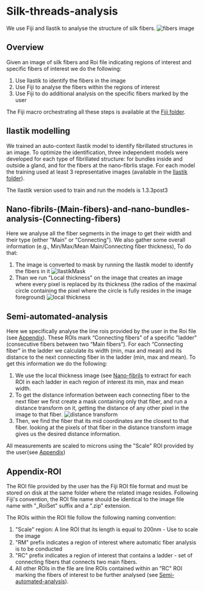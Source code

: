 # Silk-threads-analysis
We use Fiji and Ilastik to analyse the structure of silk fibers.
![fibers image](https://github.com/WIS-MICC-CellObservatory/Silk-threads-analysis/assets/64706090/30f48944-ae78-4cdf-8f4e-8ef15f0ee13e)
## Overview
Given an image of silk fibers and Roi file indicating regions of interest and specific fibers of interest we do the following:
1. Use Ilastik to identify the fibers in the image
2. Use Fiji to analyse the fibers within the regions of interest
3. Use Fiji to do additional analysis on the specific fibers marked by the user

The Fiji macro orchestrating all these steps is available at the [Fiji folder](../../tree/main/Fiji).

## Ilastik modelling
We trained an auto-context Ilastik model to identify fibrillated structures in an image. To optimize the identification, three independent models were developed for each type of fibrillated structure: for bundles inside and outside a gland, and for the fibers at the nano-fibrlis stage. For each model the training used at least 3 representative images (available in the [Ilastik folder](../../tree/main/Ilastik)).

The Ilastik version used to train and run the models is 1.3.3post3
## Nano-fibrils-(Main-fibers)-and-nano-bundles-analysis-(Connecting-fibers)
Here we analyse all the fiber segments in the image to get their width and their type (either "Main" or "Connecting"). We also gather some overall information (e.g., Min/Max/Mean Main/Connecting fiber thickness), To do that:
1. The image is converted to mask by running the Ilastik model to identify the fibers in it
![IlastikMask](https://github.com/WIS-MICC-CellObservatory/Silk-threads-analysis/assets/64706090/f8c05ee3-c0bf-45ee-a03a-c7b440433725)
2. Than we run "Local thickness" on the image that creates an image where every pixel is replaced by its thickness (the radios of the maximal circle containing the pixel where the circle is fully resides in the image foreground)
![local thickness](https://github.com/WIS-MICC-CellObservatory/Silk-threads-analysis/assets/64706090/2da3f950-d96c-429c-892e-066ba2be4e73)

## Semi-automated-analysis
Here we specifically analyse the line rois provided by the user in the Roi file (see [Appendix](##Appendix-ROI)). These ROIs mark “Connecting fibers” of a specific "ladder" (consecutive fibers between two “Main fibers”). For each “Connecting fiber” in the ladder we calculate its width (min, max and mean) and its distance to the next connecting fiber in the ladder (min, max and mean). To get this information we do the following:
1. We use the local thickness image (see [Nano-fibrils](#Nano-fibrils-(Main-fibers)-and-nano-bundles-analysis-(Connecting-fibers)) to extract for each ROI in each ladder in each region of interest its min, max and mean width.
3. To get the distance information between each connecting fiber to the next fiber we first create a mask containing only that fiber, and run a distance transform on it, getting the distance of any other pixel in the image to that fiber.
![distance transform](https://github.com/WIS-MICC-CellObservatory/Silk-threads-analysis/assets/64706090/c04b95fc-d760-445f-a52d-d13a075ce8d7)
5. Then, we find the fiber that its mid coordinates are the closest to that fiber. looking at the pixels of that fiber in the distance transform image gives us the desired distance information.

All measurements are scaled to microns using the "Scale" ROI provided by the user(see [Appendix](##Appendix-ROI))
## Appendix-ROI
The ROI file provided by the user has the Fiji ROI file format and must be stored on disk at the same folder where the related image resides. Following Fiji's convention, the ROI file name should be identical to the image file name with "_RoiSet" suffix and a ".zip" extension.

The ROIs within the ROI file follow the following naming convention:
1. "Scale" region: A line ROI that its length is equal to 200nm - Use to scale the image
2. "RM" prefix indicates a region of interest where automatic fiber analysis is to be conducted
3. "RC" prefix indicates a region of interest that contains a ladder - set of connecting fibers that connects two main fibers.
4. All other ROIs in the file are line ROIs contained within an "RC" ROI marking the fibers of interest to be further analysed (see [Semi-automated-analysis](#Semi-automated-analysis)).
